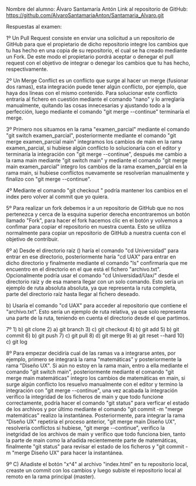 Nombre del alumno: Álvaro Santamaría Antón
Link al repositorio de GitHub: https://github.com/AlvaroSantamariaAnton/Santamaria_Alvaro.git

Respuestas al examen:

1º Un Pull Request consiste en enviar una solicitud a un repositorio de GitHub para que el propietario de dicho repositorio integre los cambios que tu has hecho en una copia de su repositorio, el cual
   se ha creado mediante un Fork. De este modo el propietario pordrá aceptar o denegar el pull request con el objetivo de integrar o denegar los cambios que tu has hecho, respectivamente.

2º Un Merge Conflict es un conflicto que surge al hacer un merge (fusionar dos ramas), esta integración puede tener algún conflicto, por ejemplo, que haya dos líneas con el mismo contenido. 
   Para solucionar este conflicto entraría al fichero en cuestión mediante el comando "nano" y lo arreglaría manualmente, quitando las cosas innecesarias y ajustando todo a la perfección, luego 
   mediante el comando "git merge --continue" terminaría el merge.
   
3º Primero nos situamos en la rama "examen_parcial" mediante el comando "git switch examen_parcial", posteriormente mediante el comando "git merge examen_parcial main" integramos los cambios de main 
   en la rama examen_parcial, si hubiese algún conflicto lo solucionaría con el editor y terminaría la integración con "git merge --continue", después me cambio a la rama main mediante "git switch main" y 
   mediante el comando "git merge main examen_parcial" integro los cambios de la rama examen_parcial en la rama main, si hubiese conflictos nuevamente se resolverían manualmente y finalizo
   con "git merge --continue".

4º Mediante el comando "git checkout <commit>" podría mantener los cambios en el index pero volver al commit que yo quiera.

5º Para realizar un fork debemos ir a un repositorio de GitHub que no nos pertenezca y cerca de la esquina superior derecha encontraremos un botón llamado "Fork", para hacer el fork hacemos clic en 
   el botón y volvemos a confimar para copiar el repositorio en nuestra cuenta. Esto se utiliza normalmente para copiar un repositorio de GitHub a nuestra cuenta con el objetivo de contribuir.

6º a) Desde el directorio raíz (\) haría el comando "cd Universidad" para entrar en ese directorio, posteriormente haría "cd UAX" para entrar en dicho directorio y finalmente mediante el comando "ls" 
      confirmaría que me encuentro en el directorio en el que está el fichero "archivo.txt". Opcionalmente podría usar el comando "cd Universidad/Uax/" desde el directorio raíz y de esa manera llegar 
      con un solo comando. Esto sería un ejemplo de ruta absoluta absoluta, ya que representa la ruta completa, parte del directorio raíz hasta llegar al fichero deseado.
      
   b) Usaría el comando "cd UAX" para acceder al repositorio que contiene el "archivo.txt". Esto sería un ejemplo de ruta relativa, ya que solo representa una parte de la ruta, teniendo en cuenta el 
      directorio desde el que partimos.

7º 1) b) git clone
   2) a) git branch
   3) c) git checkout
   4) b) git add
   5) b) git commit
   6) b) git push
   7) c) git pull
   8) d) git merge
   9) a) git reset --hard
   10) c) git log

8º Para empezar decidiría cual de las ramas va a integrarse antes, por ejemplo, primero se integrará la rama "matemáticas" y posteriormente la rama "Diseño UX". Si aún no estoy en la rama main, entro 
   a ella mediante el comando "git switch main", posteriormente mediante el comando "git merge main matemáticas" integro los cambios de matemáticas en main, si surge algún conflicto los resuelvo 
   manualmente con el editor y termino la integración con "git merge --continue", una vez acabada la integración verifico la integridad de los ficheros de main y que todo funcione correctamente, podría 
   hacer el comando "git status" para verficar el estado de los archivos y por último mediante el comando "git commit -m "merge matemáticas" realizo la instantánea. Posteriormente, para integrar la 
   rama "Diseño UX" repetiría el proceso anterior, "git merge main Diseño UX", resolvería conflictos si hubiese, "git merge --continue", verifico la inetgridad de los archivos de main y verifico que 
   todo funciona bien, tanto la parte de main como la añadida recientemente parte de matemáticas, finalmente "git status" para revisar el estado de los ficheros y "git commit -m "merge Diseño UX" 
   para hacer la instantánea.
   
9º C) Añadiste el botón "x^4" al archivo "index.html" en tu repositorio local, creaste un commit con los cambios y luego subiste el repositorio local al remoto en la rama principal (master).      
